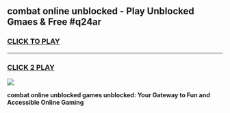 
## combat online unblocked - Play Unblocked Gmaes & Free #q24ar
<h3>
<a href="https://news.freeplayer.one?title=combat_online_unblocked&ref=24F">CLICK TO PLAY</a></h3>
<hr>

<h3>
<a href="https://news.freeplayer.one?title=combat_online_unblocked&ref=24F">CLICK 2 PLAY</a>
  
</h3>

<a href="https://news.freeplayer.one?title=combat_online_unblocked&ref=24F/"><img src="https://clearcache.store/games.png"></a>


**combat online unblocked games unblocked: Your Gateway to Fun and Accessible Online Gaming**
